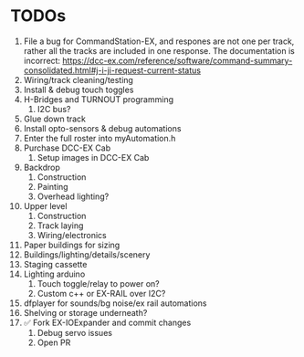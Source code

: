 # TODOs

1. File a bug for CommandStation-EX, <J I> and <J G> respones are not one per
track, rather all the tracks are included in one response. The documentation is
incorrect:
https://dcc-ex.com/reference/software/command-summary-consolidated.html#j-i-ji-request-current-status
1. Wiring/track cleaning/testing
1. Install & debug touch toggles
1. H-Bridges and TURNOUT programming
    1. I2C bus?
1. Glue down track
1. Install opto-sensors & debug automations
1. Enter the full roster into myAutomation.h
1. Purchase DCC-EX Cab
    1. Setup images in DCC-EX Cab
1. Backdrop
    1. Construction
    1. Painting
    1. Overhead lighting?
1. Upper level
    1. Construction
    1. Track laying
    1. Wiring/electronics
1. Paper buildings for sizing
1. Buildings/lighting/details/scenery
1. Staging cassette
1. Lighting arduino
    1. Touch toggle/relay to power on?
    1. Custom c++ or EX-RAIL over I2C?
1. dfplayer for sounds/bg noise/ex rail automations
1. Shelving or storage underneath?
1. ✅ Fork EX-IOExpander and commit changes
    1. Debug servo issues
    1. Open PR
